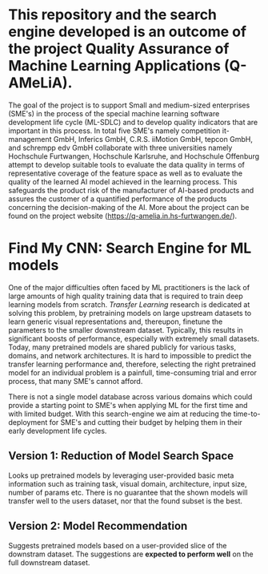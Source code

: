 # This repository and the search engine developed is an outcome of the project Quality Assurance of Machine Learning Applications (Q-AMeLiA).
The goal of the project is to support Small and medium-sized enterprises (SME's) in the process of the special machine learning software development life cycle (ML-SDLC) and to develop quality indicators that are important in this process. 
In total five SME's namely competition it-management GmbH, Inferics GmbH, C.R.S. iiMotion GmbH, tepcon GmbH, and schrempp edv GmbH collaborate with three universities namely Hochschule Furtwangen, Hochschule Karlsruhe, and Hochschule Offenburg attempt to develop suitable tools to evaluate the data quality in terms of representative coverage of the feature space as well as to evaluate the quality of the learned AI model achieved in the learning process. 
This safeguards the product risk of the manufacturer of AI-based products and assures the customer of a quantified performance of the products concerning the decision-making of the AI. 
More about the project can be found on the project website (https://q-amelia.in.hs-furtwangen.de/).

# Find My CNN: Search Engine for ML models
One of the major difficulties often faced by ML practitioners is the lack of large amounts of high quality training data that is required to train deep learning models from scratch. *Transfer Learning* research is dedicated at solving this problem, by pretraining models on large upstream datasets to learn generic visual representations and, thereupon, finetune the parameters to the smaller downstream dataset. Typically, this results in significant boosts of performance, especially with extremely small datasets. Today, many pretrained models are shared publicly for various tasks, domains, and network architectures. 
It is hard to impossible to predict the transfer learning performance and, therefore, selecting the right pretrained model for an individual problem is a painfull, time-consuming trial and error process, that many SME's cannot afford.

There is not a single model database across various domains which could provide a starting point to SME's when applying ML for the first time and with limited budget. With this search-engine we aim at reducing the time-to-deployment for SME's and cutting their budget by helping them in their early development life cycles.

## Version 1: Reduction of Model Search Space

Looks up pretrained models by leveraging user-provided basic meta information such as training task, visual domain, architecture, input size, number of params etc. There is no guarantee that the shown models will transfer well to the users dataset, nor that the found subset is the best.

## Version 2: Model Recommendation

Suggests pretrained models based on a user-provided slice of the downstram dataset. The suggestions are **expected to perform well** on the full downstream dataset.
